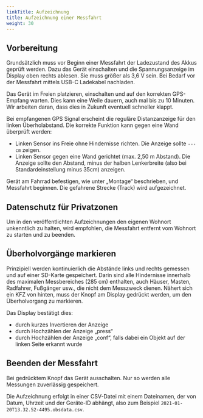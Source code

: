 ```yaml
---
linkTitle: Aufzeichnung
title: Aufzeichnung einer Messfahrt
weight: 30
---
```


## Vorbereitung

Grundsätzlich muss vor Beginn einer Messfahrt der Ladezustand des Akkus geprüft
werden. Dazu das Gerät einschalten und die Spannungsanzeige im Display oben
rechts ablesen. Sie muss größer als 3,6 V sein. Bei Bedarf vor der Messfahrt
mittels USB-C Ladekabel nachladen.
  
Das Gerät im Freien platzieren, einschalten und auf den korrekten GPS-Empfang
warten.  Dies kann eine Weile dauern, auch mal bis zu 10 Minuten. Wir arbeiten
daran, dass dies in Zukunft eventuell schneller klappt.

Bei empfangenen GPS Signal erscheint die reguläre Distanzanzeige für den linken
Überholabstand.  Die korrekte Funktion kann gegen eine Wand überprüft werden:

* Linken Sensor ins Freie ohne Hindernisse richten. Die Anzeige sollte `--- cm` zeigen.
* Linken Sensor gegen eine Wand gerichtet (max. 2,50 m Abstand). Die Anzeige
  sollte den Abstand, minus der halben Lenkerbreite (also bei
  Standardeinstellung minus 35cm) anzeigen.

Gerät am Fahrrad befestigen, wie unter „Montage“ beschrieben, und Messfahrt
beginnen.  Die gefahrene Strecke (Track) wird aufgezeichnet.

## Datenschutz für Privatzonen

Um in den veröffentlichten Aufzeichnungen den eigenen Wohnort unkenntlich zu
halten, wird empfohlen, die Messfahrt entfernt vom Wohnort zu starten und zu
beenden.

## Überholvorgänge markieren

Prinzipiell werden kontinuierlich die Abstände links und rechts gemessen und
auf einer SD-Karte gespeichert.  Darin sind alle Hindernisse innerhalb des
maximalen Messbereiches (285 cm) enthalten, auch Häuser, Masten, Radfahrer,
Fußgänger usw., die nicht dem Messzweck dienen.  Nähert sich ein KFZ von
hinten, muss der Knopf am Display gedrückt werden, um den Überholvorgang zu
markieren.

Das Display bestätigt dies:

* durch kurzes Invertieren der Anzeige
* durch Hochzählen der Anzeige „press“
* durch Hochzählen der Anzeige „conf“, falls dabei ein Objekt auf der linken Seite erkannt wurde

## Beenden der Messfahrt

Bei gedrücktem Knopf das Gerät ausschalten. Nur so werden alle Messungen zuverlässig gespeichert.

Die Aufzeichnung erfolgt in einer CSV-Datei mit einem Dateinamen, der von
Datum, Uhrzeit und der Geräte-ID abhängt, also zum Beispiel
`2021-01-20T13.32.52-4495.obsdata.csv`.
